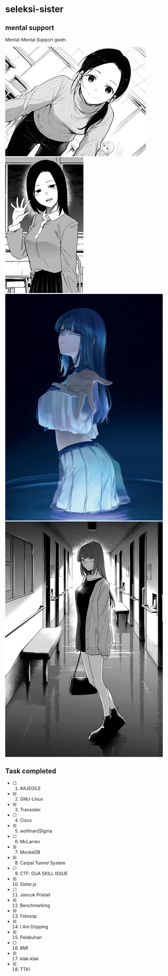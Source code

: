# seleksi-sister

## mental support 
Mental-Mental Support gweh 


![mental-support](./18.TTKI/assets/cantik-bat.jpeg)
![mental-support2](./18.TTKI/assets/mental-support-yang-lain.webp)
![main-mental-support](./18.TTKI/assets/mental-support-gweh.jpg)
![main-mental-support2](./18.TTKI/assets/mental-support-2.jpg)

## Task completed
- [ ] 1. #AJEGILE 
- [X] 2. GNU-Linux 
- [X] 3. Transister
- [ ] 4. Cisco 
- [X] 5. wolfman|Sigma 
- [ ] 6. McLarren 
- [X] 7. MonkeDB 
- [X] 8. Carpal Tunnel System 
- [ ] 9. CTF: GUA SKILL ISSUE
- [X] 10. Sister.js
- [ ] 11. Jancuk Pristail 
- [X] 12. Benchmarking 
- [X] 13. Fotosop 
- [X] 14. I Am Dripping 
- [X] 15. Pelabuhan
- [ ] 16. BMI 
- [X] 17. klak-klak
- [X] 18. TTKI 